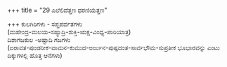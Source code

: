 +++
title = "29 ಎಲೆಲಿದೆತ್ತಣ ಧರಣಿಯೆತ್ತಣ"

+++
ಕುಲಗಿರಿಗಳು - ಸಪ್ತಪರ್ವತಗಳು   
(ಮಹೇಂದ್ರ-ಮಲಯ-ಸಹ್ಯಾದ್ರಿ-ಶುಕ್ತಿ-ಋಕ್ಷ-ವಿಂಧ್ಯ-ಪಾರಿಯಾತ್ರ)  
ದಿಶಾಗಜಕುಲ -ಅಷ್ಟಾದಿ ಗಜಗಳು   
(ಐರಾವತ-ಪುಂಡರೀಕ-ವಾಮನ-ಕುಮುದ-ಅರ್ಜುನ-ಪುಷ್ಪದಂತ-ಸಾರ್ವಭೌಮ-ಸುಪ್ರತೀಕ ಭೂಭಾರವನ್ನು ಎಂಟು ದಿಕ್ಕುಗಳಲ್ಲಿ ಹೊತ್ತ ಆನೆಗಳು)
